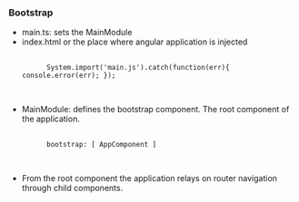 ### Bootstrap

- main.ts:  sets the MainModule <!-- .element: class="fragment" data-fragment-index="1" -->
- index.html or the place where angular application is injected <!-- .element: class="fragment" data-fragment-index="2" -->
	<pre>
	<code class="hljs" data-trim contenteditable>
		System.import('main.js').catch(function(err){ console.error(err); });
	</code>
	</pre>
- MainModule: defines the bootstrap component. The root component of the application. <!-- .element: class="fragment" data-fragment-index="3" -->
	<pre>
	<code class="hljs" data-trim contenteditable>
		bootstrap: [ AppComponent ]
	</code>
	</pre>
- From the root component the application relays on router navigation through child components. <!-- .element: class="fragment" data-fragment-index="4" -->